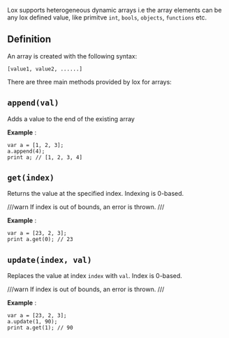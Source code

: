 Lox supports heterogeneous dynamic arrays i.e the array elements can be any lox defined value, like primitve `int`, `bools`, `objects`, `functions` etc.

## Definition 

An array is created with the following syntax:
```
[value1, value2, ......]
```

There are three main methods provided by lox for arrays:

## `append(val)`
Adds a value to the end of the existing array

**Example** :
```
var a = [1, 2, 3];
a.append(4);
print a; // [1, 2, 3, 4]
```

## `get(index)`
Returns the value at the specified index. Indexing is 0-based.

///warn
If index is out of bounds, an error is thrown.
///

**Example** :
```
var a = [23, 2, 3];
print a.get(0); // 23
```
    
## `update(index, val)`
Replaces the value at index `index` with `val`. Index is 0-based.

///warn
If index is out of bounds, an error is thrown.
///

**Example** :
```
var a = [23, 2, 3];
a.update(1, 90);
print a.get(1); // 90
```


